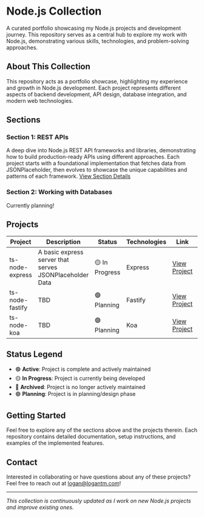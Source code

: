 # Node.js Collection

A curated portfolio showcasing my Node.js projects and development journey. This repository serves as a central hub to explore my work with Node.js, demonstrating various skills, technologies, and problem-solving approaches.

## About This Collection

This repository acts as a portfolio showcase, highlighting my experience and growth in Node.js development. Each project represents different aspects of backend development, API design, database integration, and modern web technologies.

## Sections

### Section 1: REST APIs

A deep dive into Node.js REST API frameworks and libraries, demonstrating how to build production-ready APIs using different approaches. Each project starts with a foundational implementation that fetches data from JSONPlaceholder, then evolves to showcase the unique capabilities and patterns of each framework. [View Section Details](sections/section-1-rest-apis.md)

### Section 2: Working with Databases

Currently planning!

## Projects

| Project         | Description                                             | Status         | Technologies | Link                         | Section   |
| --------------- | ------------------------------------------------------- | -------------- | ------------ | ---------------------------- | --------- |
| ts-node-express | A basic express server that serves JSONPlaceholder Data | 🟡 In Progress | Express      | [View Project](link-to-repo) | REST APIs |
| ts-node-fastify | TBD                                                     | 🟣 Planning    | Fastify      | [View Project](link-to-repo) | REST APIs |
| ts-node-koa     | TBD                                                     | 🟣 Planning    | Koa          | [View Project](link-to-repo) | REST APIs |

## Status Legend

- 🟢 **Active**: Project is complete and actively maintained
- 🟡 **In Progress**: Project is currently being developed
- 🔴 **Archived**: Project is no longer actively maintained
- 🟣 **Planning**: Project is in planning/design phase

## Getting Started

Feel free to explore any of the sections above and the projects therein. Each repository contains detailed documentation, setup instructions, and examples of the implemented features.

## Contact

Interested in collaborating or have questions about any of these projects? Feel free to reach out at logan@logantm.com!

---

_This collection is continuously updated as I work on new Node.js projects and improve existing ones._
